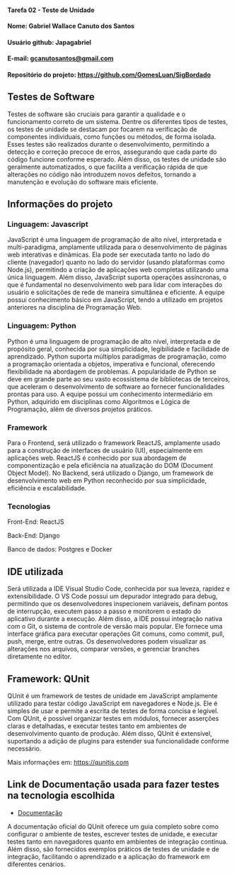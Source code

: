 #### Tarefa 02 - Teste de Unidade

#### Nome: Gabriel Wallace Canuto dos Santos
#### Usuário github: Japagabriel
#### E-mail: gcanutosantos@gmail.com

#### Repositório do projeto: https://github.com/GomesLuan/SigBordado


## Testes de Software

Testes de software são cruciais para garantir a qualidade e o funcionamento correto de um sistema. Dentre os diferentes tipos de testes, os testes de unidade se destacam por focarem na verificação de componentes individuais, como funções ou métodos, de forma isolada. Esses testes são realizados durante o desenvolvimento, permitindo a detecção e correção precoce de erros, assegurando que cada parte do código funcione conforme esperado. Além disso, os testes de unidade são geralmente automatizados, o que facilita a verificação rápida de que alterações no código não introduzem novos defeitos, tornando a manutenção e evolução do software mais eficiente.

## Informações do projeto

### Linguagem: Javascript

JavaScript é uma linguagem de programação de alto nível, interpretada e multi-paradigma, amplamente utilizada para o desenvolvimento de páginas web interativas e dinâmicas. Ela pode ser executada tanto no lado do cliente (navegador) quanto no lado do servidor (usando plataformas como Node.js), permitindo a criação de aplicações web completas utilizando uma única linguagem. Além disso, JavaScript suporta operações assíncronas, o que é fundamental no desenvolvimento web para lidar com interações do usuário e solicitações de rede de maneira simultânea e eficiente. A equipe possui conhecimento básico em JavaScript, tendo a utilizado em projetos anteriores na disciplina de Programação Web.

### Linguagem: Python

Python é uma linguagem de programação de alto nível, interpretada e de propósito geral, conhecida por sua simplicidade, legibilidade e facilidade de aprendizado. Python suporta múltiplos paradigmas de programação, como a programação orientada a objetos, imperativa e funcional, oferecendo flexibilidade na abordagem de problemas. A popularidade de Python se deve em grande parte ao seu vasto ecossistema de bibliotecas de terceiros, que aceleram o desenvolvimento de software ao fornecer funcionalidades prontas para uso. A equipe possui um conhecimento intermediário em Python, adquirido em disciplinas como Algoritmos e Lógica de Programação, além de diversos projetos práticos.

### Framework

Para o Frontend, será utilizado o framework ReactJS, amplamente usado para a construção de interfaces de usuário (UI), especialmente em aplicações web. ReactJS é conhecido por sua abordagem de componentização e pela eficiência na atualização do DOM (Document Object Model). No Backend, será utilizado o Django, um framework de desenvolvimento web em Python reconhecido por sua simplicidade, eficiência e escalabilidade.


### Tecnologias

Front-End: ReactJS

Back-End: Django

Banco de dados: Postgres e Docker

## IDE utilizada

Será utilizada a IDE Visual Studio Code, conhecida por sua leveza, rapidez e extensibilidade. O VS Code possui um depurador integrado para debug, permitindo que os desenvolvedores inspecionem variáveis, definam pontos de interrupção, executem passo a passo e monitorem o estado do aplicativo durante a execução. Além disso, a IDE possui integração nativa com o Git, o sistema de controle de versão mais popular. Ele fornece uma interface gráfica para executar operações Git comuns, como commit, pull, push, merge, entre outras. Os desenvolvedores podem visualizar as alterações nos arquivos, comparar versões, e gerenciar branches diretamente no editor.


## Framework: QUnit

QUnit é um framework de testes de unidade em JavaScript amplamente utilizado para testar código JavaScript em navegadores e Node.js. Ele é simples de usar e permite a escrita de testes de forma concisa e legível. Com QUnit, é possível organizar testes em módulos, fornecer asserções claras e detalhadas, e executar testes tanto em ambientes de desenvolvimento quanto de produção. Além disso, QUnit é extensível, suportando a adição de plugins para estender sua funcionalidade conforme necessário.

Mais informações em:  https://qunitjs.com




## Link de Documentação usada para fazer testes na tecnologia escolhida

* [Documentação](https://qunitjs.com/api/)

A documentação oficial do QUnit oferece um guia completo sobre como configurar o ambiente de testes, escrever testes de unidade, e executar testes tanto em navegadores quanto em ambientes de integração contínua. Além disso, são fornecidos exemplos práticos de testes de unidade e de integração, facilitando o aprendizado e a aplicação do framework em diferentes cenários.